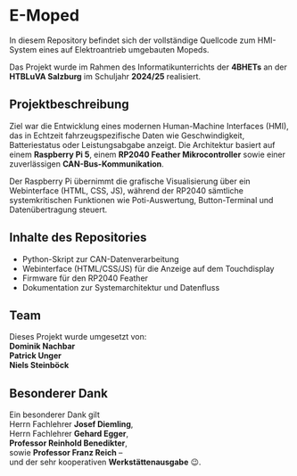 # E-Moped

In diesem Repository befindet sich der vollständige Quellcode zum HMI-System eines auf Elektroantrieb umgebauten Mopeds.  

Das Projekt wurde im Rahmen des Informatikunterrichts der **4BHETs** an der **HTBLuVA Salzburg** im Schuljahr **2024/25** realisiert.  

## Projektbeschreibung

Ziel war die Entwicklung eines modernen Human-Machine Interfaces (HMI), das in Echtzeit fahrzeugspezifische Daten wie Geschwindigkeit, Batteriestatus oder Leistungsabgabe anzeigt. Die Architektur basiert auf einem **Raspberry Pi 5**, einem **RP2040 Feather Mikrocontroller** sowie einer zuverlässigen **CAN-Bus-Kommunikation**.

Der Raspberry Pi übernimmt die grafische Visualisierung über ein Webinterface (HTML, CSS, JS), während der RP2040 sämtliche systemkritischen Funktionen wie Poti-Auswertung, Button-Terminal und Datenübertragung steuert.

## Inhalte des Repositories

- Python-Skript zur CAN-Datenverarbeitung  
- Webinterface (HTML/CSS/JS) für die Anzeige auf dem Touchdisplay  
- Firmware für den RP2040 Feather  
- Dokumentation zur Systemarchitektur und Datenfluss  

## Team

Dieses Projekt wurde umgesetzt von:  
**Dominik Nachbar**  
**Patrick Unger**  
**Niels Steinböck**

## Besonderer Dank

Ein besonderer Dank gilt  
Herrn Fachlehrer **Josef Diemling**,  
Herrn Fachlehrer **Gehard Egger**,  
**Professor Reinhold Benedikter**,  
sowie **Professor Franz Reich** –  
und der sehr kooperativen **Werkstättenausgabe** 😉.
